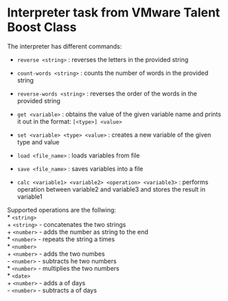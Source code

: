 # Interpreter task from VMware Talent Boost Class

The interpreter has different commands:

* `reverse <string>` : 
reverses the letters in the provided string

* `count-words <string>` : 
counts the number of words in the provided string

* `reverse-words <string>` : 
reverses the order of the words in the provided string

* `get <variable>` : 
obtains the value of the given variable name and prints it out in the format:
	`[<type>] <value>`

* `set <variable> <type> <value>` : 
creates a new variable of the given type and value

* `load <file_name>` : 
loads variables from file

* `save <file_name>` : 
saves variables into a file

* `calc <variable1> <variable2> <operation> <variable3>` : 
performs operation between variable2 and variable3 and stores the result in variable1

Supported operations are the follwing: <br/>
	* `<string>` <br/>
		+ `<string>` - concatenates the two strings <br/>
		+ `<number>` - adds the number as string to the end <br/>
		* `<number>` - repeats the string a <number> times <br/>
	* `<number>` <br/>
		+ `<number>` - adds the two numbes <br/>
		- `<number>` - subtracts he two numbers <br/>
		* `<number>` - multiplies the two numbers <br/>
	* `<date>` <br/>
		+ `<number>` - adds a <number> of days <br/>
		- `<number>` - subtracts a <number> of days <br/>

